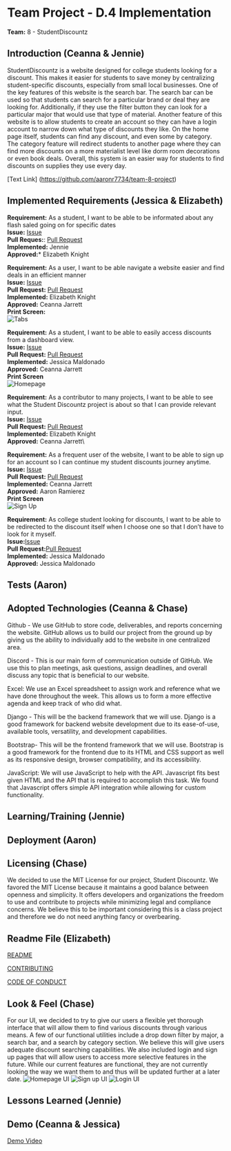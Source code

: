 # Team Project - D.4 Implementation

**Team:** 8 - StudentDiscountz

## Introduction (Ceanna & Jennie)

StudentDiscountz is a website designed for college students looking for a discount. This makes it easier for students to save money by centralizing student-specific discounts, especially from small local businesses. One of the key features of this website is the search bar. The search bar can be used so that students can search for a particular brand or deal they are looking for. Additionally, if they use the filter button they can look for a particular major that would use that type of material. Another feature of this website is to allow students to create an account so they can have a login account to narrow down what type of discounts they like. On the home page itself, students can find any discount, and even some by category. The category feature will redirect students to another page where they can find more discounts on a more materialist level like dorm room decorations or even book deals. Overall, this system is an easier way for students to find discounts on supplies they use every day.

 [Text Link] (https://github.com/aaronr7734/team-8-project)
## Implemented Requirements (Jessica & Elizabeth)

**Requirement:** As a student, I want to be able to be informated about any flash saled going on for specific dates\
**Issue:** [Issue](https://github.com/aaronr7734/team-8-project/issues/34)\
**Pull Reques:**: [Pull Request](https://github.com/aaronr7734/team-8-project/pull/65)\
**Implemented:** Jennie\
**Approved:*** Elizabeth Knight

**Requirement:** As a user, I want to be able navigate a website easier and find deals in an efficient manner\
**Issue:** [Issue](https://github.com/aaronr7734/team-8-project/issues/36)\
**Pull Request:** [Pull Request](https://github.com/aaronr7734/team-8-project/pull/48)\
**Implemented:** Elizabeth Knight\
**Approved:** Ceanna Jarrett\
**Print Screen:**\
![Tabs ](./assets/deliverable-04/tabs.png)


**Requirement:** As a student, I want to be able to easily access discounts from a dashboard view.\
**Issue:** [Issue](https://github.com/aaronr7734/team-8-project/issues/33)\
**Pull Request:** [Pull Request](https://github.com/aaronr7734/team-8-project/pull/21)\
**Implemented:** Jessica Maldonado\
**Approved:** Ceanna Jarrett\
**Print Screen**\
![Homepage ](./assets/deliverable-04/homepage.png)

**Requirement:**  As a contributor to many projects, I want to be able to see what the Student Discountz project is about so that I can provide relevant input.\
**Issue:** [Issue](https://github.com/aaronr7734/team-8-project/issues/35)\
**Pull Request:** [Pull Request](https://github.com/aaronr7734/team-8-project/pull/52)\
**Implemented:** Elizabeth Knight\
**Approved:** Ceanna Jarrett\

**Requirement:** As a frequent user of the website, I want to be able to sign up for an account so I can continue my student discounts journey anytime.\
**Issue:** [Issue](https://github.com/aaronr7734/team-8-project/issues/53)\
**Pull Request:** [Pull Request](https://github.com/aaronr7734/team-8-project/pull/57)\
**Implemented:** Ceanna Jarrett\
**Approved:** Aaron Ramierez\
**Print Screen**\
![Sign Up ](./assets/deliverable-04/signup.png)

**Requirement:** As college student looking for discounts, I want to be able to be redirected to the discount itself when I choose one so that I don’t have to look for it myself.\
**Issue:**[Issue](https://github.com/aaronr7734/team-8-project/issues/33)\
**Pull Request:**[Pull Request](https://github.com/aaronr7734/team-8-project/pull/21)\
**Implemented:** Jessica Maldonado\
**Approved:** Jessica Maldonado


## Tests (Aaron)


## Adopted Technologies (Ceanna & Chase)
Github - We use GitHub to store code, deliverables, and reports concerning the website. GitHub allows us to build our project from the ground up by giving us the ability to individually add to the website in one centralized area.

Discord - This is our main form of communication outside of GitHub. We use this to plan meetings, ask questions, assign deadlines, and overall discuss any topic that is beneficial to our website.

Excel: We use an Excel spreadsheet to assign work and reference what we have done throughout the week. This allows us to form a more effective agenda and keep track of who did what.

Django - This will be the backend framework that we will use. Django is a good framework for backend website development due to its ease-of-use, available tools, versatility, and development capabilities.

Bootstrap- This will be the frontend framework that we will use. Bootstrap is a good framework for the frontend due to its HTML and CSS support as well as its responsive design, browser compatibility, and its accessibility.

JavaScript: We will use JavaScript to help with the API. Javascript fits best given HTML and the API that is required to accomplish this task. We found that Javascript offers simple API integration while allowing for custom functionality.




## Learning/Training (Jennie)


## Deployment (Aaron)


## Licensing (Chase)
We decided to use the MIT License for our project, Student Discountz. We favored the MIT License because it maintains a good balance between openness and simplicity. It offers developers and organizations the freedom to use and contribute to projects while minimizing legal and compliance concerns. We believe this to be important considering this is a class project and therefore we do not need anything fancy or overbearing.

## Readme File (Elizabeth)

[README](https://github.com/aaronr7734/team-8-project/blob/main/README.md)

[CONTRIBUTING](https://github.com/aaronr7734/team-8-project/blob/main/CONTRIBUTING.md)

[CODE OF CONDUCT](https://github.com/aaronr7734/team-8-project/blob/main/CODE_OF_CONDUCT.md)

## Look & Feel (Chase)
For our UI, we decided to try to give our users a flexible yet thorough interface that will allow them to find various discounts through various means. A few of our functional utilities include a drop down filter by major, a search bar, and a search by category section. We believe this will give users adequate discount searching capabilities. We also included login and sign up pages that will allow users to access more selective features in the future. While our current features are functional, they are not currently looking the way we want them to and thus will be updated further at a later date.
![Homepage UI](./assets/deliverable-03/HomepageUI.png)
![Sign up UI](./assets/deliverable-03/SignupUI.png)
![Login UI](./assets/deliverable-03/LoginUI.png)


## Lessons Learned (Jennie)


## Demo (Ceanna & Jessica)
[Demo Video](https://youtu.be/KNZdvByeW2I)

